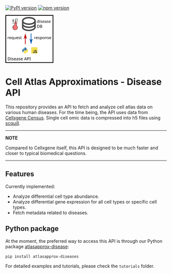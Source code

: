 [![PyPI version](https://badge.fury.io/py/atlasapprox-disease.svg)](https://badge.fury.io/py/atlasapprox-disease)
[![npm version](https://badge.fury.io/js/atlasapprox-disease.svg)](https://badge.fury.io/js/atlasapprox-disease)

<img src="https://raw.githubusercontent.com/fabilab/cell_atlas_approximations/main/figures/figure_disease_API.png" width="150" height="150">

# Cell Atlas Approximations - Disease API
This repository provides an API to fetch and analyze cell atlas data on various human diseases. For the time being, the API uses data from [Cellxgene Census](https://chanzuckerberg.github.io/cellxgene-census/). Single cell omic data is compressed into h5 files using [scquill](https://github.com/fabilab/scquill).

---
**NOTE**

Compared to Cellxgene itself, this API is designed to be much faster and closer to typical biomedical questions.

---

## Features
Currently implemented:
- Analyze differential cell type abundance.
- Analyze differential gene expression for all cell types or specific cell types.
- Fetch metadata related to diseases.

## Python package

At the moment, the preferred way to access this API is through our Python package [atlasapprox-disease](https://test.pypi.org/project/atlasapprox-disease/):

```bash
pip install atlasapprox-diseases
```

For detailed examples and tutorials, please check the `tutorials` folder.
